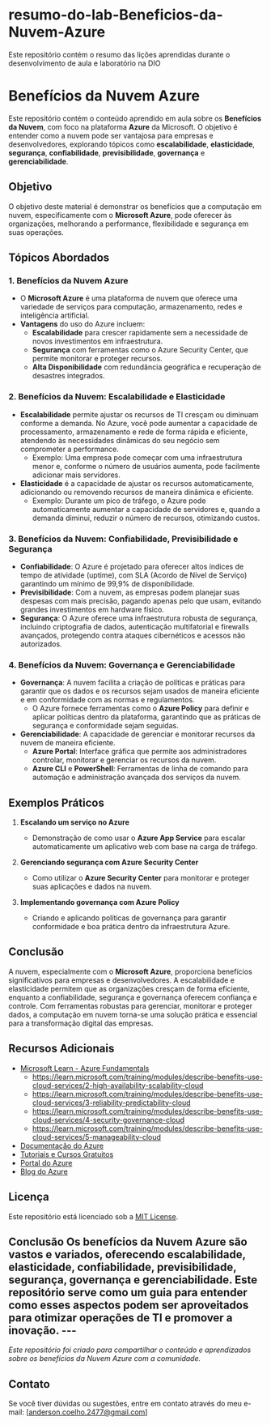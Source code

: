 # resumo-do-lab-Beneficios-da-Nuvem-Azure
Este repositório contém o resumo das lições aprendidas durante o desenvolvimento de aula e laboratório na DIO

# Benefícios da Nuvem Azure

Este repositório contém o conteúdo aprendido em aula sobre os **Benefícios da Nuvem**, com foco na plataforma **Azure** da Microsoft. O objetivo é entender como a nuvem pode ser vantajosa para empresas e desenvolvedores, explorando tópicos como **escalabilidade**, **elasticidade**, **segurança**, **confiabilidade**, **previsibilidade**, **governança** e **gerenciabilidade**.

## Objetivo

O objetivo deste material é demonstrar os benefícios que a computação em nuvem, especificamente com o **Microsoft Azure**, pode oferecer às organizações, melhorando a performance, flexibilidade e segurança em suas operações.

## Tópicos Abordados

### 1. **Benefícios da Nuvem Azure**
   - O **Microsoft Azure** é uma plataforma de nuvem que oferece uma variedade de serviços para computação, armazenamento, redes e inteligência artificial.
   - **Vantagens** do uso do Azure incluem:
     - **Escalabilidade** para crescer rapidamente sem a necessidade de novos investimentos em infraestrutura.
     - **Segurança** com ferramentas como o Azure Security Center, que permite monitorar e proteger recursos.
     - **Alta Disponibilidade** com redundância geográfica e recuperação de desastres integrados.

### 2. **Benefícios da Nuvem: Escalabilidade e Elasticidade**
   - **Escalabilidade** permite ajustar os recursos de TI cresçam ou diminuam conforme a demanda. No Azure, você pode aumentar a capacidade de processamento, armazenamento e rede de forma rápida e eficiente, atendendo às necessidades dinâmicas do seu negócio sem comprometer a performance. 
     - Exemplo: Uma empresa pode começar com uma infraestrutura menor e, conforme o número de usuários aumenta, pode facilmente adicionar mais servidores.
   - **Elasticidade** é a capacidade de ajustar os recursos automaticamente, adicionando ou removendo recursos de maneira dinâmica e eficiente.
     - Exemplo: Durante um pico de tráfego, o Azure pode automaticamente aumentar a capacidade de servidores e, quando a demanda diminui, reduzir o número de recursos, otimizando custos.

### 3. **Benefícios da Nuvem: Confiabilidade, Previsibilidade e Segurança**
   - **Confiabilidade**: O Azure é projetado para oferecer altos índices de tempo de atividade (uptime), com SLA (Acordo de Nível de Serviço) garantindo um mínimo de 99,9% de disponibilidade.
   - **Previsibilidade**: Com a nuvem, as empresas podem planejar suas despesas com mais precisão, pagando apenas pelo que usam, evitando grandes investimentos em hardware físico.
   - **Segurança**: O Azure oferece uma infraestrutura robusta de segurança, incluindo criptografia de dados, autenticação multifatorial e firewalls avançados, protegendo contra ataques cibernéticos e acessos não autorizados.

### 4. **Benefícios da Nuvem: Governança e Gerenciabilidade**
   - **Governança**: A nuvem facilita a criação de políticas e práticas para garantir que os dados e os recursos sejam usados de maneira eficiente e em conformidade com as normas e regulamentos.
     - O Azure fornece ferramentas como o **Azure Policy** para definir e aplicar políticas dentro da plataforma, garantindo que as práticas de segurança e conformidade sejam seguidas.
   - **Gerenciabilidade**: A capacidade de gerenciar e monitorar recursos da nuvem de maneira eficiente.
     - **Azure Portal**: Interface gráfica que permite aos administradores controlar, monitorar e gerenciar os recursos da nuvem.
     - **Azure CLI** e **PowerShell**: Ferramentas de linha de comando para automação e administração avançada dos serviços da nuvem.

## Exemplos Práticos

1. **Escalando um serviço no Azure**
   - Demonstração de como usar o **Azure App Service** para escalar automaticamente um aplicativo web com base na carga de tráfego.

2. **Gerenciando segurança com Azure Security Center**
   - Como utilizar o **Azure Security Center** para monitorar e proteger suas aplicações e dados na nuvem.

3. **Implementando governança com Azure Policy**
   - Criando e aplicando políticas de governança para garantir conformidade e boa prática dentro da infraestrutura Azure.

## Conclusão

A nuvem, especialmente com o **Microsoft Azure**, proporciona benefícios significativos para empresas e desenvolvedores. A escalabilidade e elasticidade permitem que as organizações cresçam de forma eficiente, enquanto a confiabilidade, segurança e governança oferecem confiança e controle. Com ferramentas robustas para gerenciar, monitorar e proteger dados, a computação em nuvem torna-se uma solução prática e essencial para a transformação digital das empresas.

## Recursos Adicionais

- [Microsoft Learn - Azure Fundamentals](https://learn.microsoft.com/en-us/training/paths/azure-fundamentals/)
  - https://learn.microsoft.com/training/modules/describe-benefits-use-cloud-services/2-high-availability-scalability-cloud
  - https://learn.microsoft.com/training/modules/describe-benefits-use-cloud-services/3-reliability-predictability-cloud
  - https://learn.microsoft.com/training/modules/describe-benefits-use-cloud-services/4-security-governance-cloud
  - https://learn.microsoft.com/training/modules/describe-benefits-use-cloud-services/5-manageability-cloud
- [Documentação do Azure](https://docs.microsoft.com/azure) 
- [Tutoriais e Cursos Gratuitos](https://learn.microsoft.com/training/) 
- [Portal do Azure](https://portal.azure.com/) 
- [Blog do Azure](https://azure.microsoft.com/blog/)
  
## Licença

Este repositório está licenciado sob a [MIT License](LICENSE).

## Conclusão Os benefícios da Nuvem Azure são vastos e variados, oferecendo escalabilidade, elasticidade, confiabilidade, previsibilidade, segurança, governança e gerenciabilidade. Este repositório serve como um guia para entender como esses aspectos podem ser aproveitados para otimizar operações de TI e promover a inovação. --- 

*Este repositório foi criado para compartilhar o conteúdo e aprendizados sobre os benefícios da Nuvem Azure com a comunidade.*

## Contato

Se você tiver dúvidas ou sugestões, entre em contato através do meu e-mail: [anderson.coelho.2477@gmail.com]

